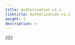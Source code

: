 ```yaml
---
title: Authorization v1.x
linktitle: Authorization v1.x
weight: 3
description: >
---
```

{{<include  file="content/docs/getting-started/uninstallation/helm/module/authorizationv1.x.md" Var="powermax" >}}
